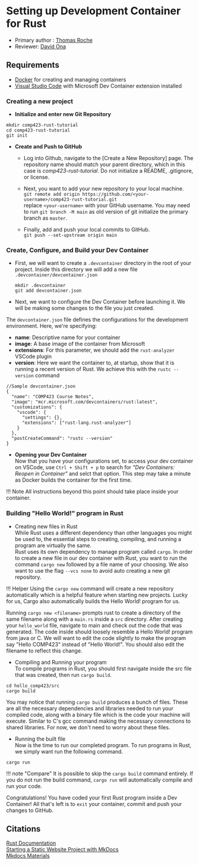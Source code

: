 # **Setting up Development Container for Rust**

* Primary author : [Thomas Roche](https://thomas092101)
* Reviewer: [David Ona](https://github.com/david-ona)

## **Requirements**

* [Docker](https://www.docker.com/products/docker-desktop/) for creating and managing containers
* [Visual Studio Code](https://code.visualstudio.com/) with Microsoft Dev Container extension installed

### **Creating a new project**

* **Initialize and enter new Git Repository**  

```
mkdir comp423-rust-tutorial  
cd comp423-rust-tutorial  
git init
```  

* **Create and Push to GitHub**  
    + Log into Github, navigate to the [Create a New Repository] page.  The repository name should match your parent directory, which in this case is *comp423-rust-tutorial*.  Do not initialize a README, .gitignore, or license.

    + Next, you want to add your new repository to your local machine.  
```git remote add origin https://github.com/<your-username>/comp423-rust-tutorial.git```  
      replace ```<your-username>``` with your GitHub username.
      You may need to run ```git branch -M main``` as old version of git initialize the primary branch as ```master```.  

    + Finally, add and push your local commits to GitHub.  
    ```git push --set-upstream origin main```

### **Create, Configure, and Build your Dev Container**  

+ First, we will want to create a ```.devcontainer``` directory in the root of your project.  Inside this directory we will add a new file ```.devcontainer/devcontainer.json```  

    ```  
    mkdir .devcontainer  
    git add devcontainer.json  
    ```

+ Next, we want to configure the Dev Container before launching it. We will be making some changes to the file you just created. 

The ```devcontainer.json``` file defines the configurations for the development environment.  Here, we're specifying: 

+ **name**: Descriptive name for your container  
+ **image**: A base image of the container from Microsoft  
+ **extensions**: For this parameter, we should add the ```rust-analyzer``` VSCode plugin  
+ **version**: Here we want the container to, at startup, show that it is running a recent version of Rust.  We achieve this with the ```rustc --version``` command  

```
//Sample devcontainer.json
{
  "name": "COMP423 Course Notes",
  "image": "mcr.microsoft.com/devcontainers/rust:latest",
  "customizations": {
    "vscode": {
      "settings": {},
      "extensions": ["rust-lang.rust-analyzer"]
    }
  },
  "postCreateCommand": "rustc --version"
}
```


+ **Opening your Dev Container**  
  Now that you have your configurations set, to access your dev container on VSCode, use ```Ctrl + Shift + p``` to search for *"Dev Containers: Reopen in Container"* and selct that option. 
  This step may take a minute as Docker builds the container for the first time. 

!!! Note
    All instructions beyond this point should take place inside your container.

### **Building "Hello World!" program in Rust**

* Creating new files in Rust  
  While Rust uses a different dependency than other languages you might be used to, the essential steps to creating, compiling, and running a program are virtually the same.  
  Rust uses its own dependency to manage program called ```cargo```. In order to create a new file in our dev container with Rust, you want to run the command ```cargo new``` followed by a file name of your choosing.  We also want to use the flag ```--vcs none``` to avoid auto creating a new git repository.  

!!! Helper
    Using the ```cargo new``` command will create a new repository automatically which is a helpful feature when starting new projects.  Lucky for us, Cargo also automatically builds the Hello World! program for us.  
  
  Running ```cargo new <filename>``` prompts rust to create a directory of the same filename along with a ```main.rs``` inside a ```src``` directory. After creating your ```hello_world``` file, navigate to main and check out the code that was generated. The code inside should loosely resemble a Hello World! program from java or C.  We will want to edit the code slightly to make the program say "Hello COMP423" instead of "Hello World!". You should also edit the filename to reflect this change. 

  * Compiling and Running your program  
  To compile programs in Rust, you should first navigate inside the src file that was created, then run ```cargo build```.  
  ```
  cd hello_comp423/src  
  cargo build  
  ```

You may notice that running ```cargo build``` produces a bunch of files. These are all the necessary dependencies and libraries needed to run your compiled code, along with a binary file which is the code your machine will execute. Similar to C's gcc command making the necessary connections to shared libraries.  For now, we don't need to worry about these files.  

* Running the built file  
Now is the time to run our completed program. To run programs in Rust, we simply want run the following command.  
```
cargo run  
```

!!! note "Compare"
    It is possible to skip the ```cargo build``` command entirely.  If you do not run the build command, ```cargo run``` will automatically compile and run your code.

Congratulations! You have coded your first Rust program inside a Dev Container! All that's left is to ```exit``` your container, commit and push your changes to GitHub.  

## **Citations**
[Rust Documentation](https://opensource.com/article/20/3/rust-cargo)  
[Starting a Static Website Project with MkDocs](https://comp423-25s.github.io/resources/MkDocs/tutorial/)  
[Mkdocs Materials](https://squidfunk.github.io/mkdocs-material/)  